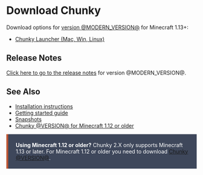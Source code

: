 <style>
.warning {
  padding: 20px;
  background-color: #3e475b;
  color: white;
  opacity: 1;
  transition: opacity 0.6s;
  margin-bottom: 15px;
  border-left: 5px solid #bd5634;
}
</style>

Download Chunky
===============

Download options for [version @MODERN_VERSION@][1] for Minecraft 1.13+:

* [Chunky Launcher (Mac, Win, Linux)][4]


Release Notes
-------------

[Click here to go to the release notes][1] for version @MODERN_VERSION@.


See Also
--------

* [Installation instructions][5]
* [Getting started guide][6]
* [Snapshots][7]
* [Chunky @VERSION@ for Minecraft 1.12 or older][8]

<div class="warning">
  <strong>Using Minecraft 1.12 or older?</strong> Chunky 2.X only supports Minecraft 1.13 or later. For Minecraft 1.12 or older you need to download <a href="/release/1.4.5/release_notes.html">Chunky @VERSION@</a>.
</div>

[1]: release/2.3.0/release_notes.html
[2]: @EXE_DL_LINK@
[3]: @ZIP_DL_LINK@
[4]: https://chunkyupdate.lemaik.de/ChunkyLauncher.jar
[5]: install.html
[6]: getting_started.html
[7]: /snapshot.html
[8]: release/1.4.5/release_notes.html
